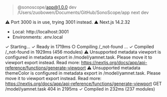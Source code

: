 > @sonoscope/app@1.0.0 dev /Users/zuobowen/Documents/GitHub/SonoScope/app
> next dev

 ⚠ Port 3000 is in use, trying 3001 instead.
  ▲ Next.js 14.2.32
  - Local:        http://localhost:3001
  - Environments: .env.local

 ✓ Starting...
 ✓ Ready in 1719ms
 ○ Compiling /_not-found ...
 ✓ Compiled /_not-found in 1929ms (456 modules)
 ⚠ Unsupported metadata viewport is configured in metadata export in /model/yamnet.task. Please move it to viewport export instead.
Read more: https://nextjs.org/docs/app/api-reference/functions/generate-viewport
 ⚠ Unsupported metadata themeColor is configured in metadata export in /model/yamnet.task. Please move it to viewport export instead.
Read more: https://nextjs.org/docs/app/api-reference/functions/generate-viewport
 GET /model/yamnet.task 404 in 2195ms
 ✓ Compiled in 232ms (237 modules)
